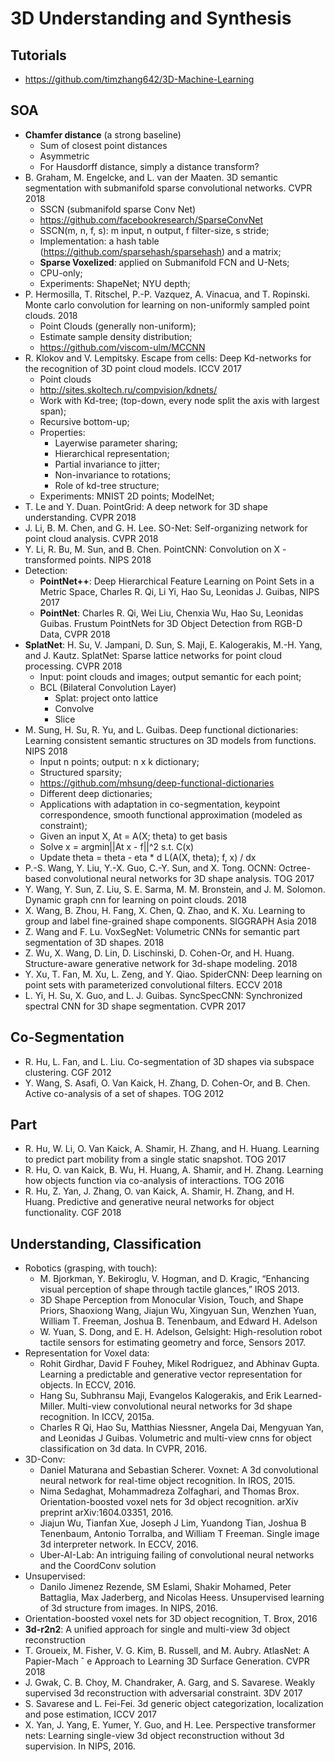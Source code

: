 # 3D Understanding and Synthesis

## Tutorials
- https://github.com/timzhang642/3D-Machine-Learning

## SOA
- **Chamfer distance** (a strong baseline)
	- Sum of closest point distances
	- Asymmetric
	- For Hausdorff distance, simply a distance transform?
- B. Graham, M. Engelcke, and L. van der Maaten. 3D semantic segmentation with submanifold sparse convolutional networks. CVPR 2018
	- SSCN (submanifold sparse Conv Net)
	- https://github.com/facebookresearch/SparseConvNet
	- SSCN(m, n, f, s): m input, n output, f filter-size, s stride;
	- Implementation: a hash table (https://github.com/sparsehash/sparsehash) and a matrix;
	- **Sparse Voxelized**: applied on Submanifold FCN and U-Nets;
	- CPU-only;
	- Experiments: ShapeNet; NYU depth;
- P. Hermosilla, T. Ritschel, P.-P. Vazquez, A. Vinacua,  and T. Ropinski. Monte carlo convolution for learning on non-uniformly sampled point clouds. 2018
	- Point Clouds (generally non-uniform);
	- Estimate sample density distribution;
	- https://github.com/viscom-ulm/MCCNN
- R. Klokov and V. Lempitsky. Escape from cells: Deep Kd-networks for the recognition of 3D point cloud models. ICCV 2017
	- Point clouds
	- http://sites.skoltech.ru/compvision/kdnets/
	- Work with Kd-tree; (top-down, every node split the axis with largest span);
	- Recursive bottom-up;
	- Properties:
		- Layerwise parameter sharing;
		- Hierarchical representation;
		- Partial invariance to jitter;
		- Non-invariance to rotations;
		- Role of kd-tree structure;
	- Experiments: MNIST 2D points; ModelNet;
- T. Le and Y. Duan. PointGrid: A deep network for 3D shape understanding. CVPR 2018
- J. Li, B. M. Chen, and G. H. Lee. SO-Net: Self-organizing network for point cloud analysis. CVPR 2018
- Y. Li, R. Bu, M. Sun, and B. Chen. PointCNN: Convolution on X -transformed points. NIPS 2018
- Detection:
	- **PointNet++**: Deep Hierarchical Feature Learning on Point Sets in a Metric Space, Charles R. Qi, Li Yi, Hao Su, Leonidas J. Guibas, NIPS 2017
	- **PointNet**: Charles R. Qi, Wei Liu, Chenxia Wu, Hao Su, Leonidas Guibas. Frustum PointNets for 3D Object Detection from RGB-D Data, CVPR 2018
- **SplatNet**: H. Su, V. Jampani, D. Sun, S. Maji, E. Kalogerakis, M.-H. Yang, and J. Kautz. SplatNet: Sparse lattice networks for point cloud processing. CVPR 2018
	- Input: point clouds and images; output semantic for each point;
	- BCL (Bilateral Convolution Layer)
		- Splat: project onto lattice
		- Convolve
		- Slice
- M. Sung, H. Su, R. Yu, and L. Guibas. Deep functional dictionaries: Learning consistent semantic structures on 3D models from functions. NIPS 2018
	- Input n points; output:  n x k dictionary;
	- Structured sparsity;
	- https://github.com/mhsung/deep-functional-dictionaries
	- Different deep dictionaries;
	- Applications with adaptation in co-segmentation, keypoint correspondence, smooth functional approximation (modeled as constraint);
	- Given an input X, At = A(X; theta) to get basis
	- Solve x = argmin||At x - f||^2 s.t. C(x)
	- Update theta = theta - eta * d L(A(X, theta); f, x) / dx
- P.-S. Wang, Y. Liu, Y.-X. Guo, C.-Y. Sun, and X. Tong. OCNN: Octree-based convolutional neural networks for 3D
shape analysis. TOG 2017
- Y. Wang, Y. Sun, Z. Liu, S. E. Sarma, M. M. Bronstein, and J. M. Solomon. Dynamic graph cnn for learning on point
clouds. 2018
- X. Wang, B. Zhou, H. Fang, X. Chen, Q. Zhao, and K. Xu. Learning to group and label fine-grained shape components. SIGGRAPH Asia 2018
- Z. Wang and F. Lu. VoxSegNet: Volumetric CNNs for semantic part segmentation of 3D shapes. 2018
- Z. Wu, X. Wang, D. Lin, D. Lischinski, D. Cohen-Or, and H. Huang. Structure-aware generative network for 3d-shape modeling. 2018
- Y. Xu, T. Fan, M. Xu, L. Zeng, and Y. Qiao. SpiderCNN: Deep learning on point sets with parameterized convolutional filters. ECCV 2018
- L. Yi, H. Su, X. Guo, and L. J. Guibas. SyncSpecCNN: Synchronized spectral CNN for 3D shape segmentation. CVPR 2017

## Co-Segmentation
- R. Hu, L. Fan, and L. Liu. Co-segmentation of 3D shapes via subspace clustering. CGF 2012
- Y. Wang, S. Asafi, O. Van Kaick, H. Zhang, D. Cohen-Or, and B. Chen. Active co-analysis of a set of shapes. TOG 2012

## Part
- R. Hu, W. Li, O. Van Kaick, A. Shamir, H. Zhang, and H. Huang. Learning to predict part mobility from a single static snapshot. TOG 2017
- R. Hu, O. van Kaick, B. Wu, H. Huang, A. Shamir, and H. Zhang. Learning how objects function via co-analysis
of interactions. TOG 2016
- R. Hu, Z. Yan, J. Zhang, O. van Kaick, A. Shamir, H. Zhang, and H. Huang. Predictive and generative neural networks for object functionality. CGF 2018

## Understanding, Classification
- Robotics (grasping, with touch):
	- M. Bjorkman, Y. Bekiroglu, V. Hogman, and D. Kragic, “Enhancing visual perception of shape through tactile glances,” IROS 2013.
	- 3D Shape Perception from Monocular Vision, Touch, and Shape Priors, Shaoxiong Wang, Jiajun Wu, Xingyuan Sun, Wenzhen Yuan, William T. Freeman, Joshua B. Tenenbaum, and Edward H. Adelson
	- W. Yuan, S. Dong, and E. H. Adelson, Gelsight: High-resolution robot tactile sensors for estimating geometry and force, Sensors 2017.
- Representation for Voxel data:
	- Rohit Girdhar, David F Fouhey, Mikel Rodriguez, and Abhinav Gupta. Learning a predictable and generative vector representation for objects. In ECCV, 2016.
	- Hang Su, Subhransu Maji, Evangelos Kalogerakis, and Erik Learned-Miller. Multi-view convolutional neural networks for 3d shape recognition. In ICCV, 2015a.
	- Charles R Qi, Hao Su, Matthias Niessner, Angela Dai, Mengyuan Yan, and Leonidas J Guibas. Volumetric and multi-view cnns for object classification on 3d data. In CVPR, 2016.
- 3D-Conv:
	- Daniel Maturana and Sebastian Scherer. Voxnet: A 3d convolutional neural network for real-time object
recognition. In IROS, 2015.
	- Nima Sedaghat, Mohammadreza Zolfaghari, and Thomas Brox. Orientation-boosted voxel nets for 3d object
recognition. arXiv preprint arXiv:1604.03351, 2016.
	- Jiajun Wu, Tianfan Xue, Joseph J Lim, Yuandong Tian, Joshua B Tenenbaum, Antonio Torralba, and William T
Freeman. Single image 3d interpreter network. In ECCV, 2016.
	- Uber-AI-Lab: An intriguing failing of convolutional neural networks and the CoordConv solution
- Unsupervised:
	- Danilo Jimenez Rezende, SM Eslami, Shakir Mohamed, Peter Battaglia, Max Jaderberg, and Nicolas Heess. Unsupervised learning of 3d structure from images. In NIPS, 2016.
- Orientation-boosted voxel nets for 3D object recognition, T. Brox, 2016
- **3d-r2n2**: A unified approach for single and multi-view 3d object reconstruction
- T. Groueix, M. Fisher, V. G. Kim, B. Russell, and M. Aubry. AtlasNet: A Papier-Mach ˆ e Approach to Learning 3D Surface Generation. CVPR 2018
- J. Gwak, C. B. Choy, M. Chandraker, A. Garg, and S. Savarese. Weakly supervised 3d reconstruction with adversarial constraint. 3DV 2017
- S. Savarese and L. Fei-Fei. 3d generic object categorization, localization and pose estimation, ICCV 2017
- X. Yan, J. Yang, E. Yumer, Y. Guo, and H. Lee. Perspective transformer nets: Learning single-view 3d object reconstruction without 3d supervision. In NIPS, 2016.
